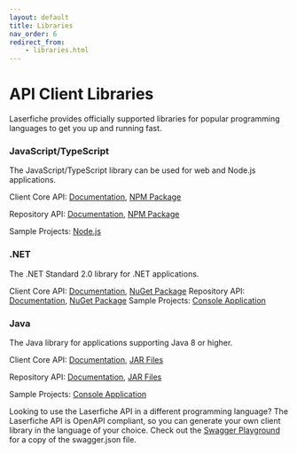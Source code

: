 ```yaml
---
layout: default
title: Libraries
nav_order: 6
redirect_from:
    - libraries.html
---
```

<!--Copyright (c) Laserfiche.
Licensed under the MIT License. See LICENSE in the project root for license information.-->

# API Client Libraries

Laserfiche provides officially supported libraries for popular programming languages to get you up and running fast.

### JavaScript/TypeScript

The JavaScript/TypeScript library can be used for web and Node.js applications.

Client Core API: [Documentation](https://laserfiche.github.io/lf-api-client-core-js/docs/1.x/index.html), [NPM Package](https://www.npmjs.com/package/@laserfiche/lf-api-client-core)

Repository API: [Documentation](https://laserfiche.github.io/lf-repository-api-client-js/docs/v2/index.html), [NPM Package](https://www.npmjs.com/package/@laserfiche/lf-repository-api-client-v2)

Sample Projects: [Node.js](https://github.com/Laserfiche/lf-sample-repository-api-nodejs)

### .NET

The .NET Standard 2.0 library for .NET applications.

Client Core API: [Documentation](https://laserfiche.github.io/lf-api-client-core-dotnet/docs/1.x/index.html), [NuGet Package](https://www.nuget.org/packages/Laserfiche.Api.Client.Core)
Repository API: [Documentation](https://laserfiche.github.io/lf-repository-api-client-dotnet/docs/v2/index.html), [NuGet Package](https://www.nuget.org/packages/Laserfiche.Repository.Api.Client.V2)
Sample Projects: [Console Application](https://github.com/Laserfiche/lf-sample-repository-api-dotnet-srv)

### Java

The Java library for applications supporting Java 8 or higher.

Client Core API: [Documentation](https://laserfiche.github.io/lf-api-client-core-java/docs/2.x/index.html), [JAR Files](https://central.sonatype.com/artifact/com.laserfiche/lf-api-client-core/2.2.0/versions)

Repository API: [Documentation](https://laserfiche.github.io/lf-repository-api-client-java/docs/v2/index.html), [JAR Files](https://central.sonatype.com/artifact/com.laserfiche/lf-repository-api-client-v2/versions)

Sample Projects: [Console Application](https://github.com/Laserfiche/lf-sample-repository-api-java)


Looking to use the Laserfiche API in a different programming language? The Laserfiche API is OpenAPI compliant, so you can generate your own client library in the language of your choice. Check out the [Swagger Playground](https://api.laserfiche.com/repository/swagger/index.html) for a copy of the swagger.json file.